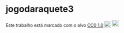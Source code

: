 # jogodaraquete3

<p xmlns:cc="http://creativecommons.org/ns#" >Este trabalho está marcado com o alvo <a href="http://creativecommons.org/publicdomain/zero/1.0?ref=chooser-v1" ="_blank" rel="license noopener noreferrer" style="display:inline-block;">CC0 1.0<img style="height:22px!important;margin-left:3px;vertical-align:text-bottom;" src="https://mirrors.creativecommons.org/presskit/icons/cc.svg?ref=chooser-v1"><img style="height:22px!important;margin-left:3px;vertical-align:text -fundo;" src="https://mirrors.creativecommons.org/presskit/icons/zero.svg?ref=chooser-v1"></a></p>
